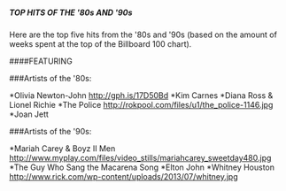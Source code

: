 ##### TOP HITS OF THE '80s AND '90s

Here are the top five hits from the '80s and '90s (based on the amount of weeks spent at the top of the Billboard 100 chart).

####FEATURING

###Artists of the '80s:

*Olivia Newton-John
http://gph.is/17D50Bd
*Kim Carnes
*Diana Ross & Lionel Richie
*The Police
http://rokpool.com/files/u1/the_police-1146.jpg
*Joan Jett

###Artists of the '90s:

*Mariah Carey & Boyz II Men
http://www.myplay.com/files/video_stills/mariahcarey_sweetday480.jpg
*The Guy Who Sang the Macarena Song
*Elton John
*Whitney Houston
http://www.rick.com/wp-content/uploads/2013/07/whitney.jpg
